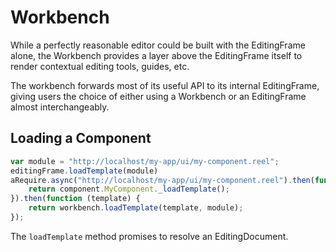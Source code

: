 Workbench
=========
While a perfectly reasonable editor could be built with the EditingFrame alone,
the Workbench provides a layer above the EditingFrame itself to render contextual
editing tools, guides, etc.

The workbench forwards most of its useful API to its internal EditingFrame,
giving users the choice of either using a Workbench or an EditingFrame almost
interchangeably.

Loading a Component
-------------------
```javascript
var module = "http://localhost/my-app/ui/my-component.reel";
editingFrame.loadTemplate(module)
aRequire.async("http://localhost/my-app/ui/my-component.reel").then(function (component) {
    return component.MyComponent._loadTemplate();
}).then(function (template) {
    return workbench.loadTemplate(template, module);
});
```

The ```loadTemplate``` method promises to resolve an EditingDocument.
